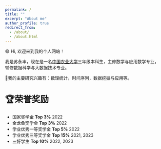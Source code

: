 ```yaml
---
permalink: /
title: ""
excerpt: "About me"
author_profile: true
redirect_from: 
  - /about/
  - /about.html
---
```


 :smile: Hi, 欢迎来到我的个人网站！

我是苏永丰，现在是一名[中国农业大学](https://www.cau.edu.cn/)三年级本科生，主修数学与应用数学专业，辅修数据科学与大数据技术专业。

:seedling:我的主要研究兴趣有：数理统计，时间序列，数据挖掘与应用等。

# 🏆荣誉奖励
* 国家奖学金    **Top 3%**     2022
* 金龙鱼奖学金   **Top 3%**     2022
* 学业优秀一等奖学金  **Top 5%**    2022 
* 学业优秀三等奖学金   **Top 15%**   2021, 2023
* 三好学生  **Top 10%**   2022, 2023


